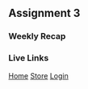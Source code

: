 ## Assignment 3

### Weekly Recap

### Live Links
[Home](https://chandlerh7.github.io/VSCode/homework-3/home.js)
[Store](https://chandlerh7.github.io/VSCode/homework-3/store.js)
[Login](https://chandlerh7.github.io/VSCode/homework-3/login.js)